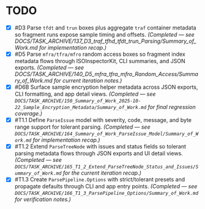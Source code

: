 # TODO

- [x] #D3 Parse `tfdt` and `trun` boxes plus aggregate `traf` container metadata so fragment runs expose sample timing and offsets. _(Completed — see DOCS/TASK_ARCHIVE/137_D3_traf_tfhd_tfdt_trun_Parsing/Summary_of_Work.md for implementation recap.)_
- [x] #D5 Parse `mfra/tfra/mfro` random access boxes so fragment index metadata flows through ISOInspectorKit, CLI summaries, and JSON exports. _(Completed — see DOCS/TASK_ARCHIVE/140_D5_mfra_tfra_mfro_Random_Access/Summary_of_Work.md for current iteration notes.)_
- [x] #D6B Surface sample encryption helper metadata across JSON exports, CLI formatting, and app detail views. _(Completed — see `DOCS/TASK_ARCHIVE/150_Summary_of_Work_2025-10-22_Sample_Encryption_Metadata/Summary_of_Work.md` for final regression coverage.)_
- [x] #T1.1 Define `ParseIssue` model with severity, code, message, and byte range support for tolerant parsing. _(Completed — see `DOCS/TASK_ARCHIVE/164_Summary_of_Work_ParseIssue_Model/Summary_of_Work.md` for implementation recap.)_
- [x] #T1.2 Extend `ParseTreeNode` with issues and status fields so tolerant parsing metadata flows through JSON exports and UI detail views. _(Completed — see `DOCS/TASK_ARCHIVE/165_T1_2_Extend_ParseTreeNode_Status_and_Issues/Summary_of_Work.md` for the current iteration recap.)_
- [x] #T1.3 Create `ParsePipeline.Options` with strict/tolerant presets and propagate defaults through CLI and app entry points. _(Completed — see `DOCS/TASK_ARCHIVE/166_T1_3_ParsePipeline_Options/Summary_of_Work.md` for verification notes.)_
